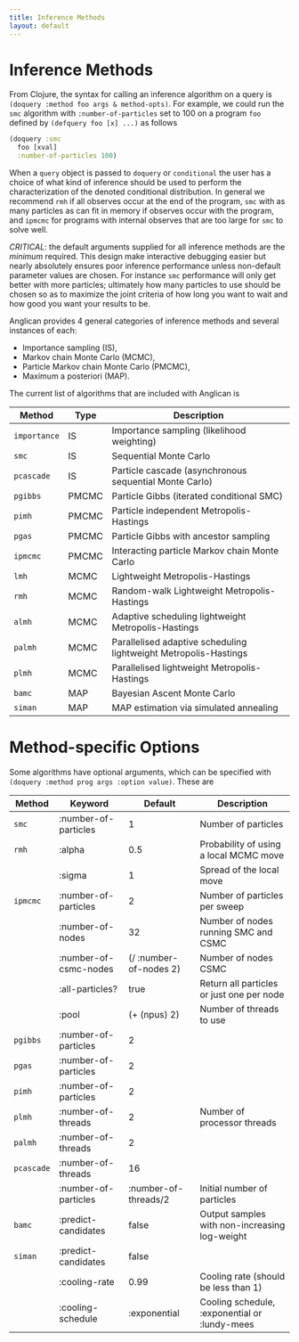 ```yaml
---
title: Inference Methods
layout: default
---
```


# Inference Methods

From Clojure, the syntax for calling an inference algorithm on a query is `(doquery
:method foo args & method-opts)`. For example, we could run the `smc` algorithm with
`:number-of-particles` set to 100 on a program `foo` defined by `(defquery foo [x] ...)` as follows

~~~clojure
(doquery :smc
  foo [xval]
  :number-of-particles 100)
~~~


When a `query` object is passed to `doquery` or `conditional` the user has a choice of what kind of inference should be used to perform the characterization of the denoted conditional distribution.  In general we recommend `rmh` if all observes occur at the end of the program, `smc` with as many particles as can fit in memory if observes occur with the program, and `ipmcmc` for programs with internal observes that are too large for `smc` to solve well.

*CRITICAL*: the default arguments supplied for all inference methods are the _minimum_ required.  This design make interactive debugging easier but nearly absolutely ensures poor inference performance unless non-default parameter values are chosen.  For instance `smc` performance will only get better with more particles; ultimately how many particles to use should be chosen so as to maximize the joint criteria of how long you want to wait and how good you want your results to be.

Anglican provides 4 general categories of inference methods and several instances of each:

- Importance sampling (IS),
- Markov chain Monte Carlo (MCMC),
- Particle Markov chain Monte Carlo (PMCMC),
- Maximum a posteriori (MAP).

The current list of algorithms that are included with Anglican is

| Method       | Type  | Description                                                      |
|--------------|-------|------------------------------------------------------------------|
| `importance` | IS    | Importance sampling (likelihood weighting)                       |
| `smc`        | IS    | Sequential Monte Carlo                                           |
| `pcascade`   | IS    | Particle cascade (asynchronous sequential Monte Carlo)           |
| `pgibbs`     | PMCMC | Particle Gibbs (iterated conditional SMC)                        |
| `pimh`       | PMCMC | Particle independent Metropolis-Hastings                         |
| `pgas`       | PMCMC | Particle Gibbs with ancestor sampling                            |
| `ipmcmc`     | PMCMC | Interacting particle Markov chain Monte Carlo                    |
| `lmh`        | MCMC  | Lightweight Metropolis-Hastings                                  |
| `rmh`        | MCMC  | Random-walk Lightweight Metropolis-Hastings                      |
| `almh`       | MCMC  | Adaptive scheduling lightweight Metropolis-Hastings              |
| `palmh`      | MCMC  | Parallelised adaptive scheduling lightweight Metropolis-Hastings |
| `plmh`       | MCMC  | Parallelised lightweight Metropolis-Hastings                     |
| `bamc`       | MAP   | Bayesian Ascent Monte Carlo                                      |
| `siman`      | MAP   | MAP estimation via simulated annealing                           |

# Method-specific Options

Some algorithms have optional arguments, which can be specified with `(doquery :method prog args :option value)`. These are

| Method      | Keyword              | Default              | Description                                   |
|-------------|----------------------|----------------------|-----------------------------------------------|
| `smc`       | :number-of-particles | 1                    | Number of particles                           |
| `rmh`       | :alpha               | 0.5                  | Probability of using a local MCMC move        |
|             | :sigma               | 1                    | Spread of the local move                      |
| `ipmcmc`    | :number-of-particles | 2                    | Number of particles per sweep                          |
|             | :number-of-nodes     | 32                    | Number of nodes running SMC and CSMC          |
|             | :number-of-csmc-nodes| (/ :number-of-nodes 2) | Number of nodes CSMC          |
|             | :all-particles?      | true                 | Return all particles or just one per node        |
|             | :pool                | (+ (npus) 2)         | Number of threads to use |
| `pgibbs`    | :number-of-particles | 2                    |                                               |
| `pgas`      | :number-of-particles | 2                    |                                               |
| `pimh`      | :number-of-particles | 2                    |                                               |
| `plmh`      | :number-of-threads   | 2                    | Number of processor threads                   |
| `palmh`     | :number-of-threads   | 2                    |                                               |
| `pcascade`  | :number-of-threads   | 16                   |                                               |
|             | :number-of-particles | :number-of-threads/2 | Initial number of particles                   |
| `bamc`      | :predict-candidates  | false                | Output samples with non-increasing log-weight |
| `siman`     | :predict-candidates  | false                |                                               |
|             | :cooling-rate        | 0.99                 | Cooling rate (should be less than 1)          |
|             | :cooling-schedule    | :exponential         | Cooling schedule, :exponential or :lundy-mees |


<!-- `importance`
: (no options)

`lmh`
: (no options)

`almh`
: (no options)

`pgibbs`
:   Particle Gibbs.
Options:

      * `:number-of-particles` (2 by default) — number of
        particles per sweep.

`pgas`
:   Particle Gibbs with ancestor sampling.
Options:

     * `:number-of-particles` (2 by default) - number of particles per sweep.

`pimh`
:   Particle Independent Metropolis-Hastings.
Options:

     * `:number-of-particles` (2 by default) - number of particles per sweep.

`pcascade`
:   Particle Cascade. Options:

      * `:number-of-threads` (16 by default) — number of threads.
      * `:number-of-particles` (number-of-threads/2 by default)
       — number of initial particles.
 -->
<!-- ### Importance Sampling (`importance`)

|(no optional arguments)|

### Sequential Monte Carlo (`smc`)

| Keyword              | Default  | Description         |
|----------------------|----------|---------------------|
| :number-of-particles  | 1        | Number of particles |

### Particle cascade (`pcascade`)

| Keyword              | Default              | Description                          |
|----------------------|----------------------|--------------------------------------|
| :number-of-threads    | 16                   | Number of processor threads to use   |
| :number-of-particles  | :number-of-threads/2 | Number of initial particles          |

### Particle Gibbs (`pgibbs`)

| Keyword              | Default  | Description         |
|----------------------|----------|---------------------|
| :number-of-particles  | 1        | Number of particles |

### Particle independent Metropolis-Hastings (`pimh`)

| Keyword              | Default  | Description         |
|----------------------|----------|---------------------|
| :number-of-particles  | 1        | Number of particles |

### Particle Gibbs with Ancestor Sampling (`pgas`)

| Keyword              | Default  | Description         |
|----------------------|----------|---------------------|
| :number-of-particles  | 1        | Number of particles |




 -->
